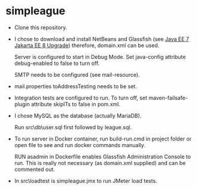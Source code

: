 # simpleague
- Clone this repository.
- I chose to download and install NetBeans and Glassfish (see [Java EE 7 Jakarta EE 8 Upgrade](https://github.com/davidmontaine/simpleague/wiki/Java-EE-7---Jakarta-EE-8-Upgrade)) therefore, domain.xml can be used.

  Server is configured to start in Debug Mode.  Set java-config attribute debug-enabled to false to turn off.

  SMTP needs to be configured (see mail-resource).

- mail.properties toAddressTesting needs to be set.
- Integration tests are configured to run.  To turn off, set maven-failsafe-plugin attribute skipITs to false in pom.xml.
- I chose MySQL as the database (actually MariaDB).

  Run src\db\user.sql first followed by league.sql.
- To run server in Docker container, run build-run.cmd in project folder or open file to see and run docker commands manually.  

  RUN asadmin in Dockerfile enables Glassfish Administration Console to run.  This is really not necessary (as domain.xml supplied) and can be commented out.
- In src\loadtest is simpleague.jmx to run JMeter load tests.
